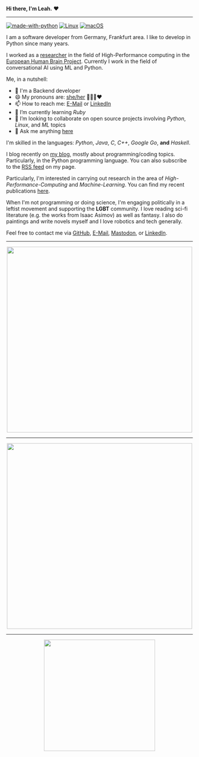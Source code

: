 <b>Hi there, I'm Leah.</b> ❤️

<hr />

[![made-with-python](https://img.shields.io/badge/Made%20with-Python-1f425f.svg)](https://github.com/evyli)
[![Linux](https://svgshare.com/i/Zhy.svg)](https://github.com/evyli)
[![macOS](https://svgshare.com/i/ZjP.svg)](https://github.com/evyli)

I am a software developer from Germany, Frankfurt area. I like to develop in Python since many years.

I worked as a [researcher](https://www.parallel.informatik.tu-darmstadt.de/) in the field of High-Performance computing in the [European Human Brain Project](https://www.humanbrainproject.eu/en/). Currently I work in the field of conversational AI using ML and Python.

Me, in a nutshell:
- 💼 I'm a Backend developer
- 😄 My pronouns are: [she/her](https://en.pronouns.page/she) 🏳‍🌈🌈❤️
- 📫 How to reach me: [E-Mail](mailto:leah.lackner+github@gmail.com) or [LinkedIn](https://www.linkedin.com/in/leah-lackner)
- 🌱 I’m currently learning _Ruby_
- 👯 I’m looking to collaborate on open source projects involving _Python_, _Linux_, and _ML_ topics
- 💬 Ask me anything [here](https://github.com/evyli/evyli/issues)

I'm skilled in the languages: *Python*, *Java*, *C*, *C++*, *Google Go*, **and** *Haskell*.

I blog recently on <a href="https://evyli.de">my blog</a>, mostly about programming/coding topics. Particularly, in the Python programming language. You can also subscribe to the [RSS feed](https://evyli.de/feed.xml) on my page.

Particularly, I'm interested in carrying out research in the area of *High-Performance-Computing* and *Machine-Learning*.
You can find my recent publications [here](https://evyli.de/resume#publications).

When I'm not programming or doing science, I'm engaging politically in a leftist movement and supporting the **LGBT** community.
I love reading sci-fi literature (e.g. the works from Isaac Asimov) as well as fantasy. I also do paintings and write novels myself and I love robotics and tech generally.

Feel free to contact me via [GitHub](https://github.com/evyli), [E-Mail](mailto:leah.lackner+github@gmail.com), [Mastodon](https://chaos.social/@nyshi), or [LinkedIn](https://www.linkedin.com/in/leah-lackner).

<hr/>

<p align="center">
<img src="https://github-readme-stats.vercel.app/api?username=evyli&hide=stars&show_icons=true&theme=synthwave" alt="" width="500"/>
</p>
  
<hr/>

<p align="center">
<img src="https://github-readme-stats.vercel.app/api/top-langs/?username=evyli&layout=compact" alt="" width="500"/>
</p>

<hr/>

<p align="center">
<img src="https://raw.githubusercontent.com/evyli/evyli/master/tagcloud.png" alt="" width="300"/>
</p>
